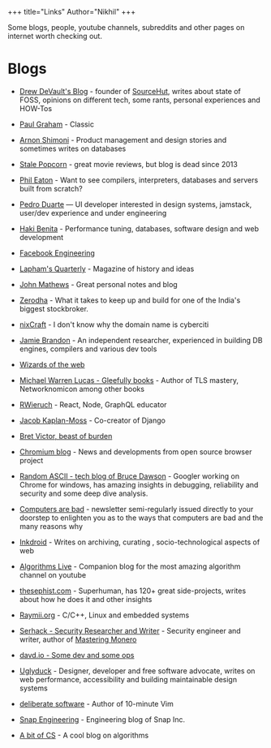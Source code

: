 +++
title="Links"
Author="Nikhil"
+++


Some blogs, people, youtube channels, subreddits and other pages on internet worth checking out.



# Blogs



- [Drew DeVault's Blog](https://drewdevault.com/) - founder of [SourceHut](https://sr.ht), writes about state of FOSS, opinions on different tech, some rants, personal experiences and HOW-Tos


- [Paul Graham](https://www.paulgraham.com) - Classic


- [Arnon Shimoni](https://arnon.dk/) - Product management and design stories and sometimes writes on databases


- [Stale Popcorn](https://stalepopcornau.blogspot.com/) - great movie reviews, but blog is dead since 2013

- [Phil Eaton](https://notes.eatonphil.com/) - Want to see compilers, interpreters, databases and servers built from scratch?

- [Pedro Duarte](https://ped.ro) — UI developer interested in design systems, jamstack, user/dev experience and under engineering

- [Haki Benita](https://hakibenita.com) - Performance tuning, databases, software design and web development

- [Facebook Engineering](https://engineering.fb.com/)

- [Lapham's Quarterly](https://www.laphamsquarterly.org/) - Magazine of history and ideas

- [John Mathews](https://johnmathews.eu) - Great personal notes and blog

- [Zerodha](https://zerodha.tech) - What it takes to keep up and build for one of the India's biggest stockbroker.

- [nixCraft](https://cyberciti.biz) - I don't know why the domain name is cyberciti

- [Jamie Brandon](https://scattered-thoughts.net) - An independent researcher, experienced in building DB engines, compilers and various dev tools

- [Wizards of the web](https://blog.wotw.pro)

- [Michael Warren Lucas - Gleefully books](https://mwl.io) - Author of TLS mastery, Networknomicon among other books

- [RWieruch](https://robinwieruch.de/) - React, Node, GraphQL educator

- [Jacob Kaplan-Moss](https://jacobian.org) - Co-creator of Django

- [Bret Victor, beast of burden](http://worrydream.com)

- [Chromium blog](https://blog.chromium.org) - News and developments from open source browser project

- [Random ASCII - tech blog of Bruce Dawson](https://randomascii.wordpress.com) - Googler working on Chrome for windows, has amazing insights in debugging, reliability and security and some deep dive analysis.


- [Computers are bad](https://computer.rip) - newsletter semi-regularly issued directly to your doorstep to enlighten you as to the ways that computers are bad and the many reasons why

- [Inkdroid](https://inkdroid.org) - Writes on archiving, curating , socio-technological aspects of web

- [Algorithms Live](https://algorithms-live.blogspot.com) - Companion blog for the most amazing algorithm channel on youtube

- [thesephist.com](https://thesephist.com) - Superhuman, has 120+ great side-projects, writes about how he does it and other insights

- [Raymii.org](https://raymii.org) - C/C++, Linux and embedded systems

- [Serhack - Security Researcher and Writer](https://serhack.me) - Security engineer and writer, author of [Mastering Monero](https://masteringmonero.com/)

- [davd.io - Some dev and some ops](https://davd.io)

- [Uglyduck](https://uglyduck.ca) - Designer, developer and free software advocate, writes on web performance, accessibility and building maintainable design systems

- [deliberate software](https://deliberate-software.com) - Author of 10-minute Vim

- [Snap Engineering](https://eng.snap.com) - Engineering blog of Snap Inc.

- [A bit of CS](https://abitofcs.blogspot.com/) - A cool blog on algorithms







